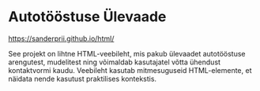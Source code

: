 # Autotööstuse Ülevaade

https://sanderprii.github.io/html/

See projekt on lihtne HTML-veebileht, mis pakub ülevaadet autotööstuse arengutest, mudelitest ning võimaldab kasutajatel võtta ühendust kontaktvormi kaudu. Veebileht kasutab mitmesuguseid HTML-elemente, et näidata nende kasutust praktilises kontekstis.
